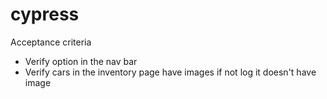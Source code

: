 # cypress
Acceptance criteria 
- Verify option in the nav bar 
- Verify cars in the inventory page have images if not log it doesn't have image 